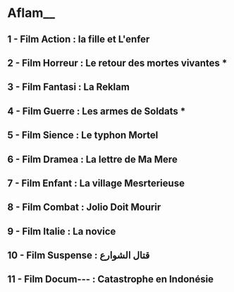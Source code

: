# Aflam__
## 1  - Film Action : la fille et L'enfer
## 2  - Film Horreur   : Le retour des mortes vivantes *
## 3  - Film Fantasi   : La Reklam 
## 4  - Film Guerre    : Les armes de Soldats *
## 5  - Film Sience    : Le typhon Mortel 
## 6  - Film Dramea    : La lettre de Ma Mere 
## 7  - Film Enfant    : La village Mesrterieuse 
## 8  - Film Combat    : Jolio Doit Mourir 
## 9  - Film Italie    : La novice 
## 10 - Film Suspense  : قتال الشوارع
## 11 - Film Docum---  : Catastrophe en Indonésie
